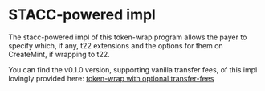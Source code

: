# STACC-powered impl

The stacc-powered impl of this token-wrap program allows the payer to specify which, if any, t22 extensions and the options for them on CreateMint, if wrapping to t22.

You can find the v0.1.0 version, supporting vanilla transfer fees, of this impl lovingly provided here: [token-wrap with optional transfer-fees](https://github.com/kekloldyormarket/solana-program-library/tree/features/token-wrap-impl-stacc-powered)

